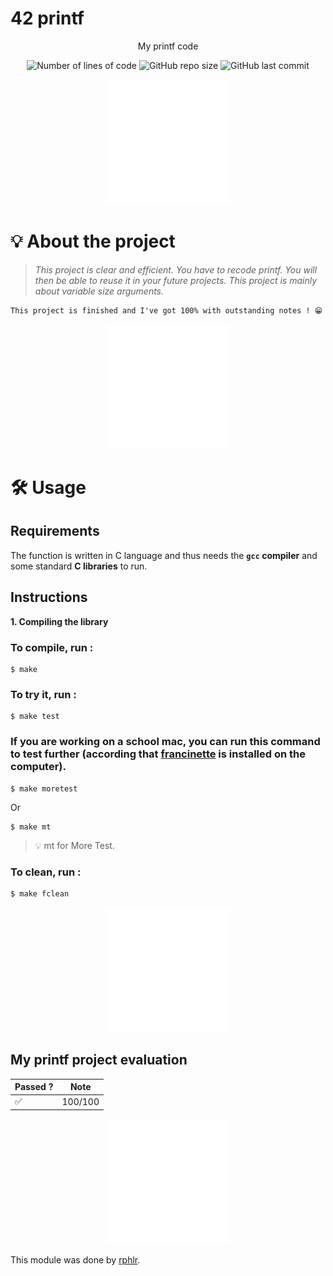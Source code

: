 # 42 printf
<p align="center">My printf code</p>

<p align="center">
	<img alt="Number of lines of code" src="https://img.shields.io/tokei/lines/github/rphlr/42-printf?color=green&logo=Codecademy&logoColor=green&style=flat-square">
	<img alt="GitHub repo size" src="https://img.shields.io/github/repo-size/rphlr/42-printf?color=green&logo=github&logoColor=green&style=flat-square">
	<img alt="GitHub last commit" src="https://img.shields.io/github/last-commit/rphlr/42-printf?color=green&logo=github&logoColor=green&style=flat-square">
</p>


<div align="center" style="text-align:center">
	<img src="https://raw.githubusercontent.com/rphlr/rphlr/main/imgs/separator.gif" alt="Separator" width ="200">
</div>

# 💡 About the project

> _This project is clear and efficient. You have to recode printf. You will then be able to reuse it in your future projects. This project is mainly about variable size arguments._

	This project is finished and I've got 100% with outstanding notes ! 😁


<div align="center" style="text-align:center">
	<img src="https://raw.githubusercontent.com/rphlr/rphlr/main/imgs/separator.gif" alt="Separator" width ="200">
</div>

# 🛠️ Usage

## Requirements

The function is written in C language and thus needs the **`gcc` compiler** and some standard **C libraries** to run.

## Instructions

**1. Compiling the library**

### To compile, run :

```shell
$ make
```

### To try it, run :

```shell
$ make test
```

### If you are working on a school mac, you can run this command to test further (according that [francinette](https://github.com/xicodomingues/francinette) is installed on the computer).

```shell
$ make moretest
```

Or

```shell
$ make mt
```

> 💡 mt for More Test.

### To clean, run :

```shell
$ make fclean
```

<div align="center" style="text-align:center">
	<img src="https://raw.githubusercontent.com/rphlr/rphlr/main/imgs/separator.gif" alt="Separator" width ="200">
</div>

## My printf project evaluation

<div align="center">

|      Passed ?      |   Note  |
|--------------------|:-------:|
| :white_check_mark: | 100/100 |

</div>

<div align="center" style="text-align:center">
	<img src="https://raw.githubusercontent.com/rphlr/rphlr/main/imgs/separator.gif" alt="Separator" width ="200">
</div>

This module was done by [rphlr](https://rphlr.ch).
